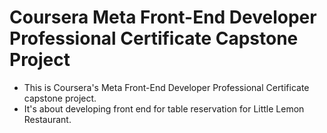 # Coursera Meta Front-End Developer Professional Certificate Capstone Project

- This is Coursera's Meta Front-End Developer Professional Certificate capstone project. 
- It's about developing front end for table reservation for Little Lemon Restaurant.